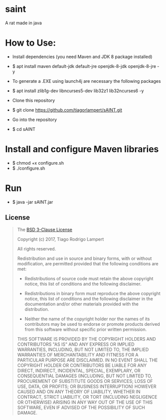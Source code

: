 # saint
A rat made in java

# How to Use:

- Install dependencies (you need Maven and JDK 8 package installed)
- $ apt install maven default-jdk default-jre openjdk-8-jdk openjdk-8-jre -y

- To generate a .EXE using launch4j are necessary the following packages
- $ apt install zlib1g-dev libncurses5-dev lib32z1 lib32ncurses6 -y

- Clone this repository
- $ git clone https://github.com/tiagorlampert/sAINT.git

- Go into the repository
- $ cd sAINT

# Install and configure Maven libraries
- $ chmod +x configure.sh
- $ ./configure.sh

# Run
- $ java -jar sAINT.jar


## License

>The [BSD 3-Clause License](https://opensource.org/licenses/BSD-3-Clause)
>
>Copyright (c) 2017, Tiago Rodrigo Lampert
>
>All rights reserved.
>
>Redistribution and use in source and binary forms, with or without modification, are permitted provided that the following conditions are met:
>
>* Redistributions of source code must retain the above copyright notice, this
  list of conditions and the following disclaimer.
>
>* Redistributions in binary form must reproduce the above copyright notice,
  this list of conditions and the following disclaimer in the documentation
and/or other materials provided with the distribution.
>
>* Neither the name of the copyright holder nor the names of its
  contributors may be used to endorse or promote products derived from
this software without specific prior written permission.
>
>THIS SOFTWARE IS PROVIDED BY THE COPYRIGHT HOLDERS AND CONTRIBUTORS "AS IS"
AND ANY EXPRESS OR IMPLIED WARRANTIES, INCLUDING, BUT NOT LIMITED TO, THE
IMPLIED WARRANTIES OF MERCHANTABILITY AND FITNESS FOR A PARTICULAR PURPOSE ARE
DISCLAIMED. IN NO EVENT SHALL THE COPYRIGHT HOLDER OR CONTRIBUTORS BE LIABLE
FOR ANY DIRECT, INDIRECT, INCIDENTAL, SPECIAL, EXEMPLARY, OR CONSEQUENTIAL
DAMAGES (INCLUDING, BUT NOT LIMITED TO, PROCUREMENT OF SUBSTITUTE GOODS OR
SERVICES; LOSS OF USE, DATA, OR PROFITS; OR BUSINESS INTERRUPTION) HOWEVER
CAUSED AND ON ANY THEORY OF LIABILITY, WHETHER IN CONTRACT, STRICT LIABILITY,
OR TORT (INCLUDING NEGLIGENCE OR OTHERWISE) ARISING IN ANY WAY OUT OF THE USE
OF THIS SOFTWARE, EVEN IF ADVISED OF THE POSSIBILITY OF SUCH DAMAGE.
